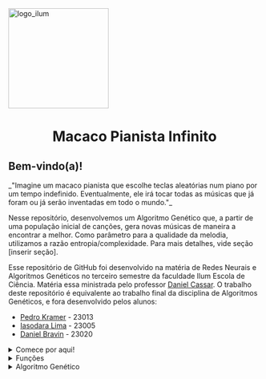 <img src="https://upload.wikimedia.org/wikipedia/commons/thumb/9/9e/Ilumlogo.pdf/page1-1200px-Ilumlogo.pdf.jpg" alt="logo_ilum" width="200"/>
<h1 align="center"> Macaco Pianista Infinito </h1>

## Bem-vindo(a)!

<div style="text-align: left;">
_"Imagine um macaco pianista que escolhe teclas aleatórias num piano por um tempo indefinido. Eventualmente, ele irá tocar todas as músicas que já foram ou já serão inventadas em todo o mundo."_
</div>

Nesse repositório, desenvolvemos um Algoritmo Genético que, a partir de uma população inicial de canções, gera novas músicas de maneira a encontrar a melhor. Como parâmetro para a qualidade da melodia, utilizamos a razão entropia/complexidade. Para mais detalhes, vide seção [inserir seção]. 

Esse repositório de GitHub foi desenvolvido na matéria de Redes Neurais e Algoritmos Genéticos no terceiro semestre da faculdade Ilum Escola de Ciência. Matéria essa ministrada pelo professor [Daniel Cassar](https://github.com/drcassar). O trabalho deste repositório é equivalente ao trabalho final da disciplina de Algoritmos Genéticos, e fora desenvolvido pelos alunos:
+ [Pedro Kramer](https://github.com/pedrokramer) - 23013
+ [Iasodara Lima](https://github.com/Iasodara) - 23005
+ [Daniel Bravin](https://github.com/MrBravin) - 23020

<details>
    
<summary>Comece por aqui!</summary>

Todas as funções necessárias para a utilização do algoritmo estão disponíveis no arquivo `funcoes_musicais.py`, sendo necessários os seguintes Módulos/Bibliotecas:

+ Random
+ Math
+ Collections
+ itertools
+ Music21

O arquivo 'Trabalho_gene.ipynb' contém a estrutura do algoritmo desenvolvida, com parâmetros pré-definidos como exemplo de utilização. 

### Observações

+ É possível alterar a variável 'NUM_NOTAS' para gerar canções mais longas. No entanto, sugerimos a utilização de até 200 notas, dado que acima desse número o resultado não converge. 
+ Os genes devem ser múltiplos de 10 para o funcionamento adequado do algoritmo durante as etapas de Cruzamento e Mutação.
+ Além das variáveis, é possível manipular as funções responsáveis pela Função Objetivo, 

</p>
</details>

<details>
    
<summary>Funções</summary>

  O arquivo 'funcoes_musicais.py' Contém  todas as funções necessárias para a execução do algoritmo. Sua execução é dividida em 4 etapas principais, sendo elas:


  ### Função Objetivo

Para a definição da Função Objetiva a ser utilizada, partimos da premissa de que "Uma música agradável terá uma alta entropia ". A veracidade ou não dessa premissa sob a perspectiva dos músicos não é de nosso interesse no momento. Essa premissa nos oferece um ponto de partida para a  Para mensurar essas qualidades de complexidade e entropia, [Complexidade de Lempel-Ziv](https://en.wikipedia.org/wiki/Lempel%E2%80%93Ziv_complexity) e [Entropia de Shannon](https://en.wikipedia.org/wiki/Entropy_(information_theory)) 
  
  ### Seleção
  A partir dos parâmetros iniciais definidos, o algoritmo realiza a criação de 
  
  ### Cruzamento
  ### Mutação
  ### Atualização do Hall da Fama

</p>
</details>

<details>
<summary>Algoritmo Genético</summary>

O arquivo [Trabalho_gene.ipynb](https://github.com/pedrokramer/Pianist_Monkey_GA/blob/main/Trabalho_gene.ipynb) contém a arquitetura do Algoritmo Genético desenvolvido. 


</p>
</details>

